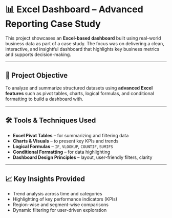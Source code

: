 # 📊 Excel Dashboard – Advanced Reporting Case Study

This project showcases an **Excel-based dashboard** built using real-world business data as part of a case study. The focus was on delivering a clean, interactive, and insightful dashboard that highlights key business metrics and supports decision-making.

---

## 📌 Project Objective

To analyze and summarize structured datasets using **advanced Excel features** such as pivot tables, charts, logical formulas, and conditional formatting to build a dashboard with.

---

## 🛠️ Tools & Techniques Used

- **Excel Pivot Tables** – for summarizing and filtering data  
- **Charts & Visuals** – to present key KPIs and trends  
- **Logical Formulas** – `IF`, `VLOOKUP`, `COUNTIF`, `SUMIFS`  
- **Conditional Formatting** – for data highlighting  
- **Dashboard Design Principles** – layout, user-friendly filters, clarity

---

## 📈 Key Insights Provided

- Trend analysis across time and categories  
- Highlighting of key performance indicators (KPIs)  
- Region-wise and segment-wise comparisons  
- Dynamic filtering for user-driven exploration  
